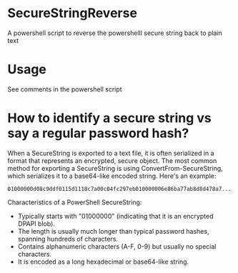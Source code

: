 # SecureStringReverse
A powershell script to reverse the powershelll secure string back to plain text

# Usage
See comments in the powershell script

# How to identify a secure string vs say a regular password hash? 

When a SecureString is exported to a text file, it is often serialized in a format that represents an encrypted, secure object. The most common method for exporting a SecureString is using ConvertFrom-SecureString, which serializes it to a base64-like encoded string. Here's an example:

```01000000d08c9ddf0115d1118c7a00c04fc297eb010000006e86ba77ab8d8d478a7...```

Characteristics of a PowerShell SecureString:
- Typically starts with "01000000" (indicating that it is an encrypted DPAPI blob).
- The length is usually much longer than typical password hashes, spanning hundreds of characters.
- Contains alphanumeric characters (A-F, 0-9) but usually no special characters.
- It is encoded as a long hexadecimal or base64-like string.
